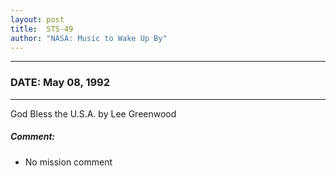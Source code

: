```yaml
---
layout: post
title:  STS-49
author: "NASA: Music to Wake Up By"
---
```


----
### DATE: May 08, 1992
----
God Bless the U.S.A. by Lee Greenwood

##### Comment:
* No mission comment
